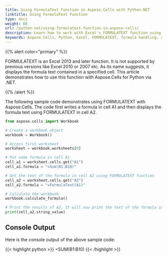 ```yaml
---
title: Using FormulaText Function in Aspose.Cells with Python.NET
linktitle: Using FormulaText Function
type: docs
weight: 60
url: /python-net/using-formulatext-function-in-aspose-cells/
description: Learn how to work with Excel's FORMULATEXT function using Aspose.Cells for Python via .NET. Get and set cell formulas programmatically while maintaining spreadsheet integrity.
keywords: Aspose.Cells, Python, Excel, FORMULATEXT, formula handling, spreadsheet automation
---
```


{{% alert color="primary" %}} 

FORMULATEXT is an Excel 2013 and later function. It is not supported by previous versions like Excel 2010 or 2007 etc. As its name suggests, it displays the formula text contained in a specified cell. This article demonstrates how to use this function with Aspose.Cells for Python via .NET.

{{% /alert %}} 

The following sample code demonstrates using FORMULATEXT with Aspose.Cells. The code first writes a formula in cell A1 and then displays the formula text using FORMULATEXT in cell A2.

```python
from aspose.cells import Workbook

# Create a workbook object
workbook = Workbook()

# Access first worksheet
worksheet = workbook.worksheets[0]

# Put some formula in cell A1
cell_a1 = worksheet.cells.get("A1")
cell_a1.formula = "=Sum(B1:B10)"

# Get the text of the formula in cell A2 using FORMULATEXT function
cell_a2 = worksheet.cells.get("A2")
cell_a2.formula = "=FormulaText(A1)"

# Calculate the workbook
workbook.calculate_formula()

# Print the results of A2, It will now print the text of the formula inside cell A1
print(cell_a2.string_value)
```

## **Console Output**
Here is the console output of the above sample code:

{{< highlight python >}}
=SUM(B1:B10)
{{< /highlight >}}